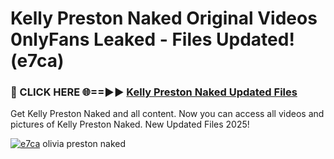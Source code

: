 # Kelly Preston Naked Original Videos 0nlyFans Leaked - Files Updated! (e7ca)

<h3>🔴 CLICK HERE 🌐==►► <a href="https://tinyurl.com/yckcrads" rel="nofollow">Kelly Preston Naked Updated Files</a></h3>

Get Kelly Preston Naked and all content. Now you can access all videos and pictures of Kelly Preston Naked. New Updated Files 2025!

[![e7ca](https://i.imgur.com/hpKpOFt.gif)](https://tinyurl.com/yckcrads)
olivia preston naked